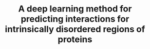 ---
title: "A deep learning method for predicting interactions for intrinsically disordered regions of proteins"
authors: " **K. Majila, V. Ullanat, S. Viswanath** "
journal: "bioRxiv"
pub_date: "2024-12-21"
image: /static/img/pubpics/disobind.png
doi: https://doi.org/10.1101/2024.12.19.629373
pdf: https://www.biorxiv.org/content/10.1101/2024.12.19.629373v2.full.pdf
supplementary: https://www.biorxiv.org/content/10.1101/2024.12.19.629373v2.supplementary-material
website: https://github.com/isblab/disobind
dataset: https://zenodo.org/records/14504763
---